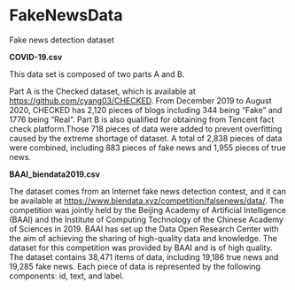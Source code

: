 # FakeNewsData
Fake news detection dataset

**COVID-19.csv**

This data set is composed of two parts A and B. 

Part A is the Checked dataset, which  is available at https://github.com/cyang03/CHECKED. From December 2019 to August 2020, CHECKED has 2,120 pieces of blogs including 344 being “Fake” and 1776 being “Real”. 
Part B is also qualified for obtaining from Tencent fact check platform.Those 718 pieces of data were added to prevent overfitting caused by the extreme shortage of dataset.
A total of 2,838 pieces of data were combined, including 883 pieces of fake news and 1,955 pieces of true news.


**BAAI_biendata2019.csv**

The dataset comes from an Internet fake news detection contest, and it can be available at https://www.biendata.xyz/competition/falsenews/data/. The competition was jointly held by the Beijing Academy of Artificial Intelligence (BAAI) and the Institute of Computing Technology of the Chinese Academy of Sciences in 2019. BAAI has set up the Data Open Research Center with the aim of achieving the sharing of high-quality data and knowledge. 
The dataset for this competition was provided by BAAI and is of high quality. The dataset contains 38,471 items of data, including 19,186 true news and 19,285 fake news. Each piece of data is represented by the following components: id, text, and label. 
